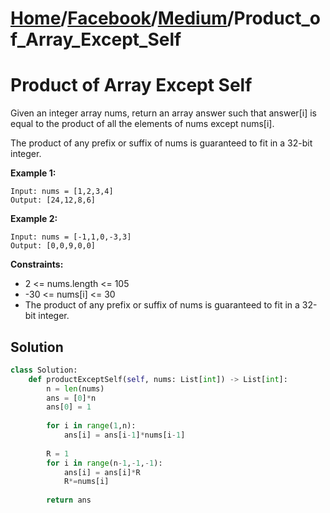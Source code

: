 # [Home](./../../..)/[Facebook](./../..)/[Medium](./..)/Product_of_Array_Except_Self
<h1>Product of Array Except Self</h1>

<p>
Given an integer array nums, return an array answer such that answer[i] is equal to the product of all the elements of nums except nums[i].

The product of any prefix or suffix of nums is guaranteed to fit in a 32-bit integer.

</p>

<b>Example 1:</b>

    Input: nums = [1,2,3,4]
    Output: [24,12,8,6]
    
<b>Example 2:</b>

    Input: nums = [-1,1,0,-3,3]
    Output: [0,0,9,0,0]

<b>Constraints:</b>

- 2 <= nums.length <= 105
- -30 <= nums[i] <= 30
- The product of any prefix or suffix of nums is guaranteed to fit in a 32-bit integer.

<h2>Solution</h2>

```python
class Solution:
    def productExceptSelf(self, nums: List[int]) -> List[int]:
        n = len(nums)
        ans = [0]*n
        ans[0] = 1
        
        for i in range(1,n):
            ans[i] = ans[i-1]*nums[i-1]
            
        R = 1
        for i in range(n-1,-1,-1):
            ans[i] = ans[i]*R
            R*=nums[i]
        
        return ans
```
